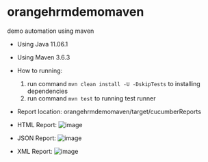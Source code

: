 # orangehrmdemomaven
 demo automation using maven

- Using Java 11.06.1
- Using Maven 3.6.3
- How to running:
    1. run command `mvn clean install -U -DskipTests` to installing dependencies
    2. run command `mvn test` to running test runner
- Report location: orangehrmdemomaven/target/cucumberReports

- HTML Report:
  ![image](https://github.com/user-attachments/assets/c08f49fb-6233-4762-b220-9f6e3311b870)

- JSON Report:
  ![image](https://github.com/user-attachments/assets/0c261e4f-27d1-47a6-bc0b-70010875a584)

- XML Report:
  ![image](https://github.com/user-attachments/assets/583ea77f-5845-4ad1-8f55-082dfca78e17)
